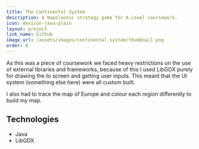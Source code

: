 ```yaml
---
title: The Continental System
description: A Napoleonic strategy game for A-Level coursework.
icon: devicon-java-plain
layout: project
link_name: Github
image_url: /assets/images/continental_system/thumbnail.png
order: 8
---
```

As this was a piece of coursework we faced heavy restrictions on the use of external libraries and frameworks, because of this I used LibGDX purely for drawing the to screen and getting user inputs. This meant that the UI system (something else here) were all custom built.

I also had to trace the map of Europe and colour each region differently to build my map.

## Technologies
- Java
- LibGDX